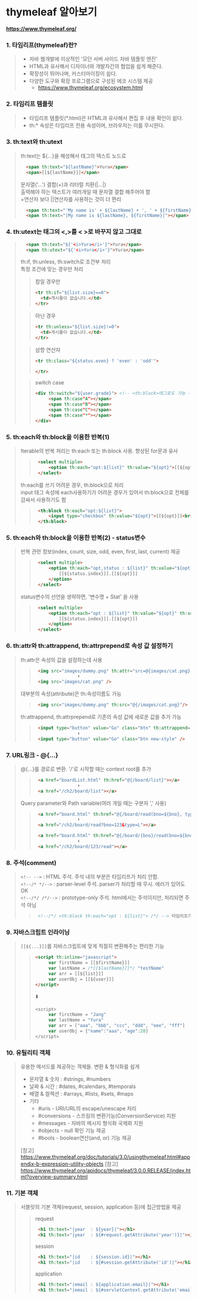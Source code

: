 # thymeleaf 알아보기
**https://www.thymeleaf.org/**

### 1. 타임리프(thymeleaf)란?
> - 자바 웹개발에 이상적인 '모던 서버 사이드 자바 템플릿 엔진'  
> - HTML과 유사해서 디자이너와 개발자간의 협업을 쉽게 해준다.  
> - 확장성이 뛰어나며, 커스터마이징이 쉽다.  
> - 다양한 도구와 확장 프로그램으로 구성된 에코 시스템 제공
>   - https://www.thymeleaf.org/ecosystem.html

### 2. 타임리프 템플릿
> - 타임리프 템플릿(*.html)은 HTML과 유사해서 편집 후 내용 확인이 쉽다.
> - th:* 속성은 타임리프 전용 속성이며, 브라우저는 이를 무시한다.

### 3. th:text와 th:utext
> th:text는 ${...}을 해성해서 태그의 텍스트 노드로
> ```html
>   <span th:text="${lastName}">Yura</span>
>   <span>[[${lastName}]]</span>
> ```
> 문자열('...') 결합(+)과 리터럴 치환(|...|)  
> 출력해야 하는 텍스트가 여러개일 때 문자열 결합 해주어야 함  
> +연산자 보다 ||연산자를 사용하는 것이 더 편리
> ```html
>   <span th:text="'My name is' + ${lastName} + ', ' + ${firstName}"></span> 
>   <span th:text="|My name is ${lastName}, ${firstName}|"></span>
> ```

### 4. th:utext는 태그의 <,>를 &lt; &gt;로 바꾸지 않고 그대로
> ```html
>   <span th:text="${'<i>Yura</i>'}">Yura</span>        
>   <span th:utext="${'<i>Yura</i>'}">Yura</span> 
> ```
> th:if, th:unless, th:switch로 조건부 처리  
> 특정 조건에 맞는 경우만 처리
>> 참일 경우만
>>```html
>><tr th:if="${list.size}==0">
>>   <td>게시물이 없습니다.</td>
>></tr>
>>```
>
>> 아닌 경우
>>```html
>><tr th:unless="${list.size}!=0">
>>   <td>게시물이 없습니다.</td>
>></tr>
>>```
>
>> 삼항 연산자
>>```html
>><tr th:class="${status.even} ? 'even' : 'odd'">
>>
>></tr>
>>```
>
>> switch case
>>```html
>> <div th:switch="${user.grade}"> <!-- <th:block>태그로도 가능 -->
>>      <span th:case"A"></span>
>>      <span th:case"B"></span>
>>      <span th:case"C"></span>
>>      <span th:case"*"></span>
>> </div>
>>```

### 5. th:each와 th:block을 이용한 반복(1)
> Iterable의 반복 처리는 th:each 또는 th:block 사용. 향상된 for문과 유사
>> ```html
>>  <select multiple>
>>      <option th:each="opt:${list}" th:value="${opt}">[[${opt}]]</option>
>>  </select>
>> ```
> th:each를 쓰기 어려운 경우, th:block으로 처리  
> input 태그 속성에 each사용하기가 어려운 경우가 있어서 th:block으로 전체를 감싸서 사용하기도 함
>> ```html
>>  <th:block th:each="opt:${list}">
>>      <input type="checkbox" th:value="${opt}">[[${opt}]]<br> 
>>  </th:block>
>> ``` 

### 5. th:each와 th:block을 이용한 반복(2) - status변수
> 반복 관련 정보(index, count, size, odd, even, first, last, current) 제공
>>```html
>>  <select multiple>
>>      <option th:each="opt,status : ${list}" th:value="${opt}">
>>          [[${status.index}]].[[${opt}]]
>>      </option>
>>  </select>
>>``` 
> status변수의 선언을 생략하면, '변수명 + Stat' 을 사용
>>```html
>>  <select multiple>
>>      <option th:each="opt : ${list}" th:value="${opt}" th:selected="${optStat.first}">
>>          [[${status.index}]].[[${opt}]]
>>      </option>
>>  </select>
>>``` 

### 6. th:attr와 th:attrappend, th:attrprepend로 속성 값 설정하기
> th:attr은 속성의 값을 설정하는데 사용
>> ```html
>>  <img src="images/dummy.png" th:attr="src=@{images/cat.png}"/>
>>                 ⬇️
>>  <img src="images/cat.png" />
>> ```
> 대부분의 속성(attribute)은 th:속성이름도 가능
>> ```html
>>  <img src="images/dummy.png" th:src="@{/images/cat.png}"/>
>> ```
> th:attrappend, th:attrprepend로 기존의 속성 값에 새로운 값을 추가 가능
>> ```html
>>  <input type="button" value="Go" class="btn" th:attrappend="class=${''+style}" /> <!-- style = new style -->
>>                 ⬇️
>>  <input type="button" value="Go" class="btn new-style" /> 
>> ```

### 7. URL링크 - @{...}
> @{...}를 경로로 변환. '/'로 시작할 때는 context root를 추가
>> ```html
>>  <a href="boardList.html" th:href="@{/board/list}"></a>
>>                 ⬇️
>>  <a href="/ch2/board/list"></a>
>> ```
> Query parameter와 Path variable(여러 개일 때는 구분자 ',' 사용)
>> ```html
>>  <a href="board.html" th:href="@{/board/read(bno=${bno}, type='L')}"></a>
>>                 ⬇️
>>  <a href="/ch2/board/read?bno=123&type=L"></a>  
>> 
>>  <a href="board.html" th:href="@{/board/{bno}/read(bno=${bno})}"></a>
>>                 ⬇️
>>  <a href="/ch2/board/123/read"></a>
>> ```

### 8. 주석(comment)
> `<!-- -->` : HTML 주석. 주석 내의 부분은 타임리프가 처리 안함.  
> `<!--/* */-->` : parser-level 주석. parser가 처리할 때 무시. 에러가 있어도 OK  
> `<!--/*/ /*/-->` : prototype-only 주석. html에서는 주석이지만, 처리되면 주석 아님
>> ```html
>>  <!--/*/ <th:block th:each="opt : ${list}"> /*/ --> 타임리프가 처리, html에서는 주석처럼 보임, 타임리프 템플릿을 html스럽게 하기위함
>> ``` 

### 9. 자바스크립트 인라이닝
> `[[${...}]]`를 자바스크립트에 맞게 적절히 변환해주는 편리한 기능
>>```html
>> <script th:inline="javascript">
>>      var firstName = [[$firstName}]]
>>      var lastName = /*[[$lastName}]]*/ "testName"
>>      var arr = [[${list}]]
>>      var userObj = [[${user}]]
>> </script>️
>> ```
>> ⬇️
>> ```javascript
>> <script>
>>      var firstName = "Jang"
>>      var lastName = "Yura"
>>      var arr = ["aaa", "bbb", "ccc", "ddd", "eee", "fff"]
>>      var userObj = {"name":"aaa", "age":20}
>> </script>

### 10. 유틸리티 객체
> 유용한 메서드를 제공하는 객체들. 변환 & 형식화를 쉽게
> - 문자열 & 숫자 : #strings, #numbers
> - 날짜 & 시간 : #dates, #calendars, #temporals
> - 배열 & 컬렉션 : #arrays, #lists, #sets, #maps
> - 기타 
>   - #uris - URI/URL의 escape/unescape 처리
>   - #conversions - 스프링의 변환기능(ConversionService) 지원
>   - #messages - 자바의 메시지 형식화 국제화 지원
>   - #objects - null 확인 기능 제공
>   - #bools - boolean연산(and, or) 기능 제공
>
> [참고] https://www.thymeleaf.org/doc/tutorials/3.0/usingthymeleaf.html#appendix-b-expression-utility-objects
> [참고] https://www.thymeleaf.org/apidocs/thymeleaf/3.0.0.RELEASE/index.html?overview-summary.html

### 11. 기본 객체
> 서블릿의 기본 객체(request, session, application 등)에 접근방법을 제공  
>> request
>> ```html
>>  <h1 th:text="|year  : ${year}|"></h1>
>>  <h1 th:text="|year  : ${#request.getAttribute('year')}|"></h1>
>>```
>> session
>> ```html
>>  <h1 th:text="|id    : ${session.id}|"></h1>
>>  <h1 th:text="|id    : ${#session.getAttribute('id')|"></h1>
>>```
>> application
>> ```html
>>  <h1 th:text="|email : ${application.email}|"></h1>
>>  <h1 th:text="|email : ${#servletContext.getAttribute('email')}|"></h1>
>>```